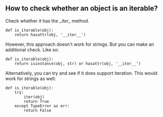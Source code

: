 ## How to check whether an object is an iterable?

Check whether it has the *\__iter\__* method. 
```
def is_iterable(obj):
    return hasattr(obj, '__iter__')
```
However, this approach doesn't work for strings.
But you can make an additional check. Like so:
```
def is_iterable(obj):
    return isinstance(obj, str) or hasattr(obj, '__iter__')
```
Alternatively, you can try and see if it does support iteration. This would work for strings as well:
```
def is_iterable(obj):
    try:
        iter(obj)
        return True
    except TypeError as err:
        return False
```
